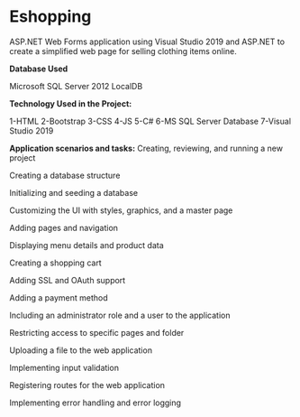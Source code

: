 # Eshopping
ASP.NET Web Forms application using Visual Studio 2019 and ASP.NET to create a simplified web page for selling clothing items online.

**Database Used**

Microsoft SQL Server 2012 LocalDB

**Technology Used in the Project:**

1-HTML
2-Bootstrap
3-CSS
4-JS
5-C#
6-MS SQL Server Database
7-Visual Studio 2019


**Application scenarios and tasks:**
Creating, reviewing, and running a new project

Creating a database structure

Initializing and seeding a database

Customizing the UI with styles, graphics, and a master page

Adding pages and navigation

Displaying menu details and product data

Creating a shopping cart

Adding SSL and OAuth support

Adding a payment method

Including an administrator role and a user to the application

Restricting access to specific pages and folder

Uploading a file to the web application

Implementing input validation

Registering routes for the web application

Implementing error handling and error logging


